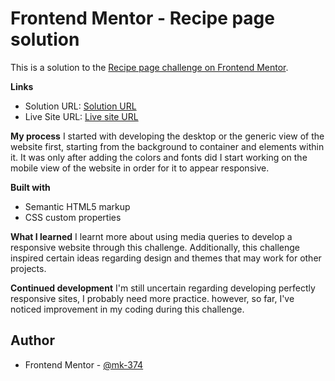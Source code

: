 # Frontend Mentor - Recipe page solution

This is a solution to the [Recipe page challenge on Frontend Mentor](https://www.frontendmentor.io/challenges/recipe-page-KiTsR8QQKm).

**Links**

- Solution URL: [Solution URL](https://github.com/mk-374/Recipe-page)
- Live Site URL: [Live site URL](https://mk-374.github.io/Recipe-page/)

**My process**
I started with developing the desktop or the generic view of the website first, starting from the background to container and elements within it. It was only after adding the colors and fonts did I start working on the mobile view of the website in order for it to appear responsive.

**Built with**
- Semantic HTML5 markup
- CSS custom properties

**What I learned**
I learnt more about using media queries to develop a responsive website through this challenge. Additionally, this challenge inspired certain ideas regarding design and themes that may work for other projects. 

**Continued development**
I'm still uncertain regarding developing perfectly responsive sites, I probably need more practice. however, so far, I've noticed improvement in my coding during this challenge.

## Author
- Frontend Mentor - [@mk-374](https://www.frontendmentor.io/profile/mk-374)
